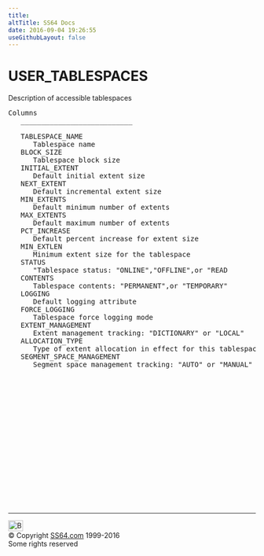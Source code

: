 ```yaml
---
title:
altTitle: SS64 Docs
date: 2016-09-04 19:26:55
useGithubLayout: false
---
```

<!-- #BeginLibraryItem "/Library/head_orad.lbi" --><!-- #EndLibraryItem --><h1>USER_TABLESPACES </h1><p> Description of accessible tablespaces </p> 
 
<pre>Columns
   ___________________________
 
   TABLESPACE_NAME
      Tablespace name
   BLOCK_SIZE
      Tablespace block size
   INITIAL_EXTENT
      Default initial extent size
   NEXT_EXTENT
      Default incremental extent size
   MIN_EXTENTS
      Default minimum number of extents
   MAX_EXTENTS
      Default maximum number of extents
   PCT_INCREASE
      Default percent increase for extent size
   MIN_EXTLEN
      Minimum extent size for the tablespace
   STATUS
      "Tablespace status: "ONLINE","OFFLINE",or "READ
   CONTENTS
      Tablespace contents: "PERMANENT",or "TEMPORARY" 
   LOGGING
      Default logging attribute
   FORCE_LOGGING
      Tablespace force logging mode
   EXTENT_MANAGEMENT
      Extent management tracking: "DICTIONARY" or "LOCAL"
   ALLOCATION_TYPE
      Type of extent allocation in effect for this tablespace
   SEGMENT_SPACE_MANAGEMENT
      Segment space management tracking: "AUTO" or "MANUAL"

</pre><!-- #BeginLibraryItem "/Library/foot_orad.lbi" --><p>
<!-- oracle-footer -->
<ins class="adsbygoogle" style="display:inline-block;width:300px;height:250px" data-ad-client="ca-pub-6140977852749469" data-ad-slot="4275490898"></ins>
<script>
(adsbygoogle = window.adsbygoogle || []).push({});
</script></p>
<hr>
<div id="bl" class="footer"><a href="USER_TABLESPACES.html#"><img src="../images/top.png" width="30" height="22" alt="Back to the Top"></a></div>
<div id="br" class="footer, tagline">© Copyright <a href="../index.html">SS64.com</a> 1999-2016<br>
Some rights reserved</div>
<!-- #EndLibraryItem -->

